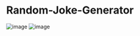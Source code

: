 # Random-Joke-Generator
![image](https://user-images.githubusercontent.com/51699299/109945604-6b146180-7cfd-11eb-886b-06e296cdcd42.png)
![image](https://user-images.githubusercontent.com/51699299/109945680-7e273180-7cfd-11eb-98d4-31b65a182dfb.png)
